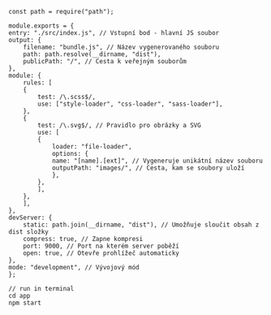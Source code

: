     const path = require("path");

    module.exports = {
    entry: "./src/index.js", // Vstupní bod - hlavní JS soubor
    output: {
        filename: "bundle.js", // Název vygenerovaného souboru
        path: path.resolve(__dirname, "dist"),
        publicPath: "/", // Cesta k veřejným souborům
    },
    module: {
        rules: [
        {
            test: /\.scss$/,
            use: ["style-loader", "css-loader", "sass-loader"],
        },
        {
            test: /\.svg$/, // Pravidlo pro obrázky a SVG
            use: [
            {
                loader: "file-loader",
                options: {
                name: "[name].[ext]", // Vygeneruje unikátní název souboru
                outputPath: "images/", // Cesta, kam se soubory uloží
                },
            },
            ],
        },
        ],
    },
    devServer: {
        static: path.join(__dirname, "dist"), // Umožňuje sloučit obsah z dist složky
        compress: true, // Zapne kompresi
        port: 9000, // Port na kterém server poběží
        open: true, // Otevře prohlížeč automaticky
    },
    mode: "development", // Vývojový mód
    };

    // run in terminal
    cd app
    npm start
